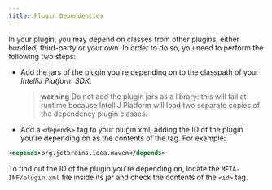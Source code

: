 ```yaml
---
title: Plugin Dependencies
---
```


In your plugin, you may depend on classes from other plugins, either bundled, third-party or your own. In order to do so, you need to perform the following two steps:

* Add the jars of the plugin you're depending on to the classpath of your *IntelliJ Platform SDK*.

    > **warning** Do not add the plugin jars as a library: this will fail at runtime because IntelliJ Platform will load two separate copies of the dependency plugin classes.

* Add a `<depends>` tag to your plugin.xml, adding the ID of the plugin you're depending on as the contents of the tag.
For example:

```xml
<depends>org.jetbrains.idea.maven</depends>
```

To find out the ID of the plugin you're depending on, locate the `META-INF/plugin.xml` file inside its jar and check the contents of the `<id>` tag.
